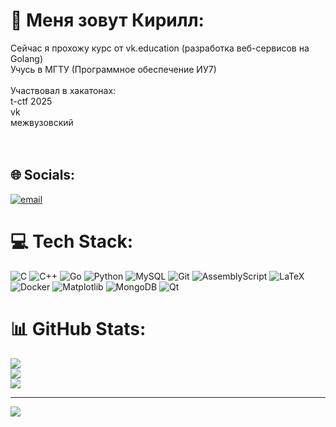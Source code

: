 # 💫 Меня зовут Кирилл:
Сейчас я прохожу курс от vk.education (разработка веб-сервисов на Golang)<br>Учусь в МГТУ (Программное обеспечение ИУ7)<br><br>Участвовал в хакатонах:<br>t-ctf 2025<br>vk<br>межвузовский<br><br><br>
## 🌐 Socials:
[![email](https://img.shields.io/badge/Email-D14836?logo=gmail&logoColor=white)](mailto:davidovskiy.87@mail.ru) 

# 💻 Tech Stack:
![C](https://img.shields.io/badge/c-%2300599C.svg?style=for-the-badge&logo=c&logoColor=white) ![C++](https://img.shields.io/badge/c++-%2300599C.svg?style=for-the-badge&logo=c%2B%2B&logoColor=white) ![Go](https://img.shields.io/badge/go-%2300ADD8.svg?style=for-the-badge&logo=go&logoColor=white) ![Python](https://img.shields.io/badge/python-3670A0?style=for-the-badge&logo=python&logoColor=ffdd54) ![MySQL](https://img.shields.io/badge/mysql-4479A1.svg?style=for-the-badge&logo=mysql&logoColor=white) ![Git](https://img.shields.io/badge/git-%23F05033.svg?style=for-the-badge&logo=git&logoColor=white) ![AssemblyScript](https://img.shields.io/badge/assembly%20script-%23000000.svg?style=for-the-badge&logo=assemblyscript&logoColor=white) ![LaTeX](https://img.shields.io/badge/latex-%23008080.svg?style=for-the-badge&logo=latex&logoColor=white) ![Docker](https://img.shields.io/badge/docker-%230db7ed.svg?style=for-the-badge&logo=docker&logoColor=white) ![Matplotlib](https://img.shields.io/badge/Matplotlib-%23ffffff.svg?style=for-the-badge&logo=Matplotlib&logoColor=black) ![MongoDB](https://img.shields.io/badge/MongoDB-%234ea94b.svg?style=for-the-badge&logo=mongodb&logoColor=white) ![Qt](https://img.shields.io/badge/Qt-%23217346.svg?style=for-the-badge&logo=Qt&logoColor=white)
# 📊 GitHub Stats:
![](https://github-readme-stats.vercel.app/api?username=onevsmyself&theme=blue_navy&hide_border=false&include_all_commits=true&count_private=true)<br/>
![](https://nirzak-streak-stats.vercel.app/?user=onevsmyself&theme=blue_navy&hide_border=false)<br/>
![](https://github-readme-stats.vercel.app/api/top-langs/?username=onevsmyself&theme=blue_navy&hide_border=false&include_all_commits=true&count_private=true&layout=compact)

---
[![](https://visitcount.itsvg.in/api?id=onevsmyself&icon=4&color=0)](https://visitcount.itsvg.in)

<!-- Proudly created with GPRM ( https://gprm.itsvg.in ) -->
